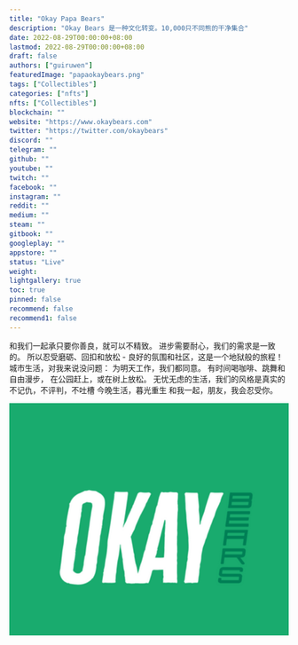 ```yaml
---
title: "Okay Papa Bears"
description: "Okay Bears 是一种文化转变。10,000只不同熊的干净集合"
date: 2022-08-29T00:00:00+08:00
lastmod: 2022-08-29T00:00:00+08:00
draft: false
authors: ["guiruwen"]
featuredImage: "papaokaybears.png"
tags: ["Collectibles"]
categories: ["nfts"]
nfts: ["Collectibles"]
blockchain: ""
website: "https://www.okaybears.com"
twitter: "https://twitter.com/okaybears"
discord: ""
telegram: ""
github: ""
youtube: ""
twitch: ""
facebook: ""
instagram: ""
reddit: ""
medium: ""
steam: ""
gitbook: ""
googleplay: ""
appstore: ""
status: "Live"
weight: 
lightgallery: true
toc: true
pinned: false
recommend: false
recommend1: false
---
```

和我们一起承只要你善良，就可以不精致。 进步需要耐心，我们的需求是一致的。 所以忍受磨砺、回扣和放松 - 良好的氛围和社区，这是一个地狱般的旅程！
城市生活，对我来说没问题： 为明天工作，我们都同意。 有时间喝咖啡、跳舞和自由漫步， 在公园赶上，或在树上放松。
无忧无虑的生活，我们的风格是真实的 不记仇，不评判，不吐槽 今晚生活，暮光重生 和我一起，朋友，我会忍受你。

![nft](01.png)